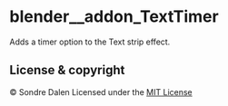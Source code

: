 # blender__addon_TextTimer
Adds a timer option to the Text strip effect. 

## License & copyright
© Sondre Dalen
Licensed under the [MIT License](LICENSE.md)
